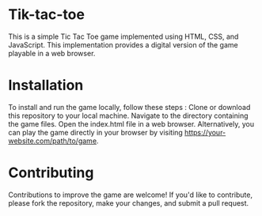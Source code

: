 # Tik-tac-toe

This is a simple Tic Tac Toe game implemented using HTML, CSS, and JavaScript.
This implementation provides a digital version of the game playable in a web browser.

# Installation

To install and run the game locally, follow these steps :
Clone or download this repository to your local machine.
Navigate to the directory containing the game files.
Open the index.html file in a web browser.
Alternatively, you can play the game directly in your browser by visiting https://your-website.com/path/to/game.

# Contributing

Contributions to improve the game are welcome! If you'd like to contribute, please fork the repository, make your changes, and submit a pull request.


